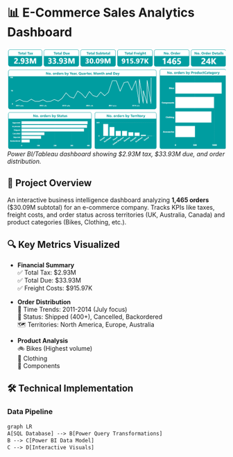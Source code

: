 # 📊 E-Commerce Sales Analytics Dashboard

![Dashboard Preview](./dashboard.png)  
*Power BI/Tableau dashboard showing $2.93M tax, $33.93M due, and order distribution.*

## 🌟 Project Overview
An interactive business intelligence dashboard analyzing **1,465 orders** ($30.09M subtotal) for an e-commerce company. Tracks KPIs like taxes, freight costs, and order status across territories (UK, Australia, Canada) and product categories (Bikes, Clothing, etc.).

## 🔍 Key Metrics Visualized
- **Financial Summary**  
  ✅ Total Tax: $2.93M  
  ✅ Total Due: $33.93M  
  ✅ Freight Costs: $915.97K  

- **Order Distribution**  
  📅 Time Trends: 2011-2014 (July focus)  
  🚚 Status: Shipped (400+), Cancelled, Backordered  
  🗺️ Territories: North America, Europe, Australia  

- **Product Analysis**  
  🚲 Bikes (Highest volume)  
  👕 Clothing  
  🔧 Components  

## 🛠️ Technical Implementation
### Data Pipeline
```mermaid
graph LR
A[SQL Database] --> B[Power Query Transformations]
B --> C[Power BI Data Model]
C --> D[Interactive Visuals]